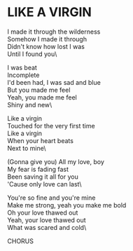 # LIKE A VIRGIN

I made it through the wilderness\
Somehow I made it through\
Didn't know how lost I was\
Until I found you\

I was beat\
Incomplete\
I'd been had, I was sad and blue\
But you made me feel\
Yeah, you made me feel\
Shiny and new\

Like a virgin\
Touched for the very first time\
Like a virgin\
When your heart beats\
Next to mine\

(Gonna give you) All my love, boy\
My fear is fading fast\
Been saving it all for you\
'Cause only love can last\

You're so fine and you're mine\
Make me strong, yeah you make me bold\
Oh your love thawed out\
Yeah, your love thawed out\
What was scared and cold\

CHORUS